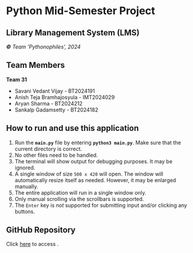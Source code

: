 Python Mid-Semester Project
===========================

Library Management System (LMS)
-------------------------------

_**©** Team 'Pythonophiles', 2024_

## Team Members
**Team 31**
* Savani Vedant Vijay      - BT2024191
* Anish Teja Bramhajosyula - IMT2024029
* Aryan Sharma             - BT2024212
* Sankalp Gadamsetty       - BT2024182

## How to run and use this application
1. Run the **`main.py`** file by entering **`python3 main.py`**. Make sure that the current directory is correct.
2. No other files need to be handled.
3. The terminal will show output for debugging purposes. It may be ignored.
4. A single window of size `500 x 420` will open. The window will automatically resize itself as needed. However, it may be enlarged manually.
5. The entire application will run in a single window only.
6. Only manual scrolling via the scrollbars is supported.
7. The `Enter` key is _not_ supported for submitting input and/or clicking any buttons.

## GitHub Repository
Click [here](https://github.com/Vedant-Savani/Python_M_Sem_1_24) to access .

